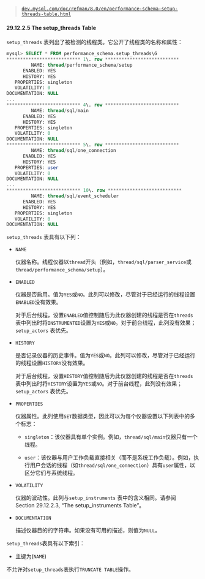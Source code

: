 > [`dev.mysql.com/doc/refman/8.0/en/performance-schema-setup-threads-table.html`](https://dev.mysql.com/doc/refman/8.0/en/performance-schema-setup-threads-table.html)

#### 29.12.2.5 The setup_threads Table

`setup_threads` 表列出了被检测的线程类。它公开了线程类的名称和属性：

```sql
mysql> SELECT * FROM performance_schema.setup_threads\G
*************************** 1\. row ***************************
         NAME: thread/performance_schema/setup
      ENABLED: YES
      HISTORY: YES
   PROPERTIES: singleton
   VOLATILITY: 0
DOCUMENTATION: NULL
...
*************************** 4\. row ***************************
         NAME: thread/sql/main
      ENABLED: YES
      HISTORY: YES
   PROPERTIES: singleton
   VOLATILITY: 0
DOCUMENTATION: NULL
*************************** 5\. row ***************************
         NAME: thread/sql/one_connection
      ENABLED: YES
      HISTORY: YES
   PROPERTIES: user
   VOLATILITY: 0
DOCUMENTATION: NULL
...
*************************** 10\. row ***************************
         NAME: thread/sql/event_scheduler
      ENABLED: YES
      HISTORY: YES
   PROPERTIES: singleton
   VOLATILITY: 0
DOCUMENTATION: NULL
```

`setup_threads` 表具有以下列：

+   `NAME`

    仪器名称。线程仪器以`thread`开头（例如，`thread/sql/parser_service`或`thread/performance_schema/setup`）。

+   `ENABLED`

    仪器是否启用。值为`YES`或`NO`。此列可以修改，尽管对于已经运行的线程设置`ENABLED`没有效果。

    对于后台线程，设置`ENABLED`值控制随后为此仪器创建的线程是否在`threads` 表中列出时将`INSTRUMENTED`设置为`YES`或`NO`。对于前台线程，此列没有效果；`setup_actors` 表优先。

+   `HISTORY`

    是否记录仪器的历史事件。值为`YES`或`NO`。此列可以修改，尽管对于已经运行的线程设置`HISTORY`没有效果。

    对于后台线程，设置`HISTORY`值控制随后为此仪器创建的线程是否在`threads` 表中列出时将`HISTORY`设置为`YES`或`NO`。对于前台线程，此列没有效果；`setup_actors` 表优先。

+   `PROPERTIES`

    仪器属性。此列使用`SET`数据类型，因此可以为每个仪器设置以下列表中的多个标志：

    +   `singleton`：该仪器具有单个实例。例如，`thread/sql/main`仪器只有一个线程。

    +   `user`：该仪器与用户工作负载直接相关（而不是系统工作负载）。例如，执行用户会话的线程（如`thread/sql/one_connection`）具有`user`属性，以区分它们与系统线程。

+   `VOLATILITY`

    仪器的波动性。此列与`setup_instruments` 表中的含义相同。请参阅 Section 29.12.2.3, “The setup_instruments Table”。

+   `DOCUMENTATION`

    描述仪器目的的字符串。如果没有可用的描述，则值为`NULL`。

`setup_threads`表具有以下索引：

+   主键为(`NAME`)

不允许对`setup_threads`表执行`TRUNCATE TABLE`操作。
